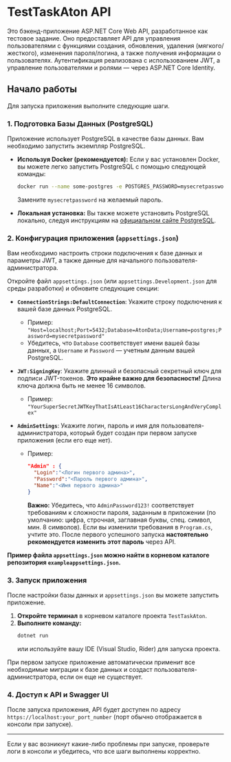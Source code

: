 # TestTaskAton API

Это бэкенд-приложение ASP.NET Core Web API, разработанное как тестовое задание. Оно предоставляет API для управления пользователями с функциями создания, обновления, удаления (мягкого/жесткого), изменения пароля/логина, а также получения информации о пользователях. Аутентификация реализована с использованием JWT, а управление пользователями и ролями — через ASP.NET Core Identity.

## Начало работы

Для запуска приложения выполните следующие шаги.

### 1. Подготовка Базы Данных (PostgreSQL)

Приложение использует PostgreSQL в качестве базы данных. Вам необходимо запустить экземпляр PostgreSQL.

* **Используя Docker (рекомендуется):**
  Если у вас установлен Docker, вы можете легко запустить PostgreSQL с помощью следующей команды:
    ```bash
    docker run --name some-postgres -e POSTGRES_PASSWORD=mysecretpassword -p 5432:5432 -d postgres
    ```
  Замените `mysecretpassword` на желаемый пароль.

* **Локальная установка:**
  Вы также можете установить PostgreSQL локально, следуя инструкциям на [официальном сайте PostgreSQL](https://www.postgresql.org/download/).

### 2. Конфигурация приложения (`appsettings.json`)

Вам необходимо настроить строки подключения к базе данных и параметры JWT, а также данные для начального пользователя-администратора.

Откройте файл `appsettings.json` (или `appsettings.Development.json` для среды разработки) и обновите следующие секции:

* **`ConnectionStrings:DefaultConnection`**: Укажите строку подключения к вашей базе данных PostgreSQL.
    * Пример: `"Host=localhost;Port=5432;Database=AtonData;Username=postgres;Password=mysecretpassword"`
    * Убедитесь, что `Database` соответствует имени вашей базы данных, а `Username` и `Password` — учетным данным вашей PostgreSQL.

* **`JWT:SigningKey`**: Укажите длинный и безопасный секретный ключ для подписи JWT-токенов. **Это крайне важно для безопасности!** Длина ключа должна быть не менее 16 символов.
    * Пример: `"YourSuperSecretJWTKeyThatIsAtLeast16CharactersLongAndVeryComplex"`

* **`AdminSettings`**: Укажите логин, пароль и имя для пользователя-администратора, который будет создан при первом запуске приложения (если его еще нет).
    * Пример:
        ```json
        "Admin" : {
          "Login":"<Логин первого админа>",
          "Password":"<Пароль первого админа>",
          "Name":"<Имя первого админа>"
        }
        ```
      **Важно:** Убедитесь, что `AdminPassword123!` соответствует требованиям к сложности пароля, заданным в приложении (по умолчанию: цифра, строчная, заглавная буквы, спец. символ, мин. 8 символов). Если вы изменили требования в `Program.cs`, учтите это. После первого успешного запуска **настоятельно рекомендуется изменить этот пароль** через API.

**Пример файла `appsettings.json` можно найти в корневом каталоге репозитория `exampleappsettings.json`.**

### 3. Запуск приложения

После настройки базы данных и `appsettings.json` вы можете запустить приложение.

1.  **Откройте терминал** в корневом каталоге проекта `TestTaskAton`.
2.  **Выполните команду:**
    ```bash
    dotnet run
    ```
    или используйте вашу IDE (Visual Studio, Rider) для запуска проекта.

При первом запуске приложение автоматически применит все необходимые миграции к базе данных и создаст пользователя-администратора, если он еще не существует.

### 4. Доступ к API и Swagger UI

После запуска приложения, API будет доступен по адресу `https://localhost:your_port_number` (порт обычно отображается в консоли при запуске).

---

Если у вас возникнут какие-либо проблемы при запуске, проверьте логи в консоли и убедитесь, что все шаги выполнены корректно.